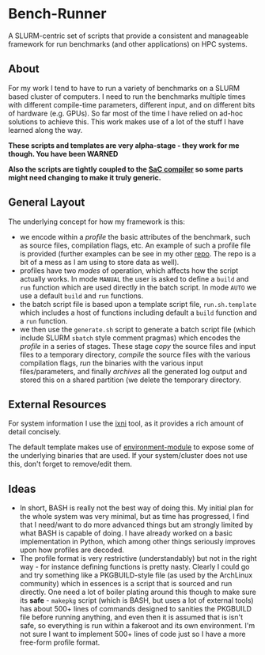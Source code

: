Bench-Runner
============

A SLURM-centric set of scripts that provide a consistent and manageable
framework for run benchmarks (and other applications) on HPC systems.

About
-----

For my work I tend to have to run a variety of benchmarks on a SLURM based
cluster of computers. I need to run the benchmarks multiple times with
different compile-time parameters, different input, and on different
bits of hardware (e.g. GPUs). So far most of the time I have relied on
ad-hoc solutions to achieve this. This work makes use of a lot of the
stuff I have learned along the way.

**These scripts and templates are very alpha-stage - they work for me
though. You have been WARNED**

**Also the scripts are tightly coupled to the [SaC compiler][3] so
some parts might need changing to make it truly generic.**

General Layout
--------------

The underlying concept for how my framework is this:

- we encode within a _profile_ the basic attributes of the benchmark,
  such as source files, compilation flags, etc. An example of such
  a profile file is provided (further examples can be see in my other
  [repo][1]. The repo is a bit of a mess as I am using to store data
  as well).
- profiles have two _modes_ of operation, which affects how the script
  actually works. In mode `MANUAL` the user is asked to define a `build`
  and `run` function which are used directly in the batch script. In mode
  `AUTO` we use a default `build` and `run` functions.
- the batch script file is based upon a template script file,
  `run.sh.template` which includes a host of functions including default
  a `build` function and a `run` function.
- we then use the `generate.sh` script to generate a batch script file
  (which include SLURM `sbatch` style comment pragmas) which encodes
  the _profile_ in a series of stages. These stage _copy_ the source
  files and input files to a temporary directory, _compile_ the source
  files with the various compilation flags, _run_ the binaries with
  the various input files/parameters, and finally _archives_ all the
  generated log output and stored this on a shared partition (we delete
  the temporary directory.

External Resources
------------------

For system information I use the [ixni][10] tool, as it provides a
rich amount of detail concisely.

The default template makes use of [environment-module][11] to expose
some of the underlying binaries that are used. If your system/cluster
does not use this, don't forget to remove/edit them.

Ideas
-----

- In short, BASH is really not the best way of doing this. My initial
  plan for the whole system was very minimal, but as time has
  progressed, I find that I need/want to do more advanced things but
  am strongly limited by what BASH is capable of doing. I have already
  worked on a basic implementation in Python, which among other things
  seriously improves upon how profiles are decoded.
- The profile format is very restrictive (understandably) but not in the
  right way - for instance defining functions is pretty nasty. Clearly
  I could go and try something like a PKGBUILD-style file (as used by
  the ArchLinux community) which in essences is a script that is sourced
  and run directly. One need a lot of boiler plating around this though
  to make sure its **safe** - `makepkg` script (which is BASH, but uses
  a lot of external tools) has about 500+ lines of commands designed to
  sanities the PKGBUILD file before running anything, and even then it
  is assumed that is isn't safe, so everything is run within a fakeroot
  and its own environment. I'm not sure I want to implement 500+ lines
  of code just so I have a more free-form profile format.

[1]: https://www.macs.hw.ac.uk/gitlab/hans/benchmark-profiles
[3]: https://www.sac-home.org/
[10]: https://github.com/smxi/inxi
[11]: http://modules.sourceforge.net/

